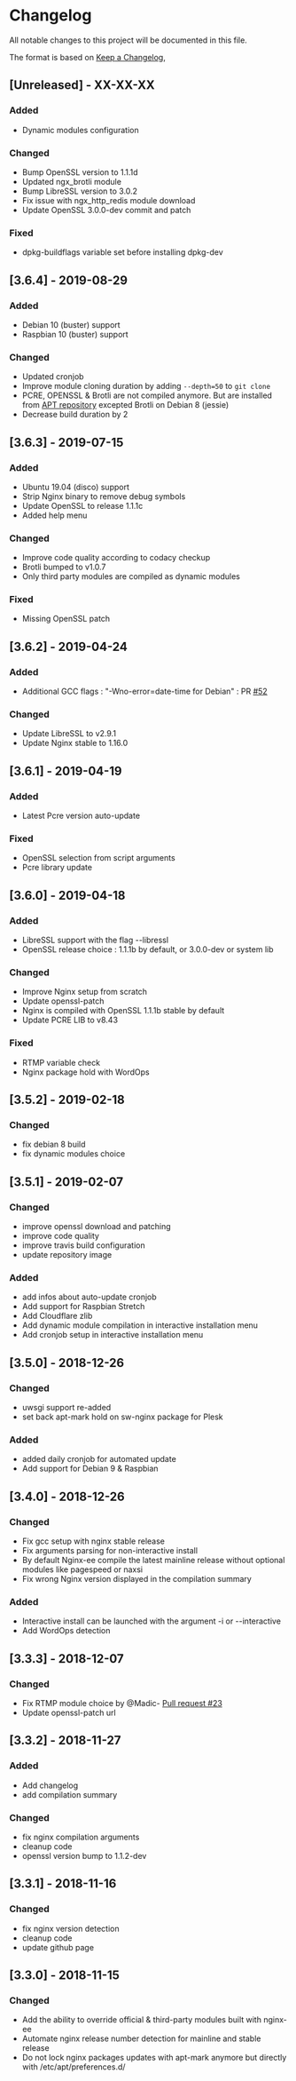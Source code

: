 # Changelog

All notable changes to this project will be documented in this file.

The format is based on [Keep a Changelog](https://keepachangelog.com/en/1.0.0/),

## [Unreleased] - XX-XX-XX

### Added

- Dynamic modules configuration

### Changed

- Bump OpenSSL version to 1.1.1d
- Updated ngx_brotli module
- Bump LibreSSL version to 3.0.2
- Fix issue with ngx_http_redis module download
- Update OpenSSL 3.0.0-dev commit and patch

### Fixed

- dpkg-buildflags variable set before installing dpkg-dev

## [3.6.4] - 2019-08-29

### Added

- Debian 10 (buster) support
- Raspbian 10 (buster) support

### Changed

- Updated cronjob
- Improve module cloning duration by adding `--depth=50` to `git clone`
- PCRE, OPENSSL & Brotli are not compiled anymore. But are installed from [APT repository](https://build.opensuse.org/project/show/home:virtubox:nginx-ee) excepted Brotli on Debian 8 (jessie)
- Decrease build duration by 2

## [3.6.3] - 2019-07-15

### Added

- Ubuntu 19.04 (disco) support
- Strip Nginx binary to remove debug symbols
- Update OpenSSL to release 1.1.1c
- Added help menu

### Changed

- Improve code quality according to codacy checkup
- Brotli bumped to v1.0.7
- Only third party modules are compiled as dynamic modules

### Fixed

- Missing OpenSSL patch

## [3.6.2] - 2019-04-24

### Added

- Additional GCC flags : "-Wno-error=date-time for Debian" : PR [#52](https://github.com/VirtuBox/nginx-ee/pull/52)

### Changed

- Update LibreSSL to v2.9.1
- Update Nginx stable to 1.16.0

## [3.6.1] - 2019-04-19

### Added

- Latest Pcre version auto-update

### Fixed

- OpenSSL selection from script arguments
- Pcre library update

## [3.6.0] - 2019-04-18

### Added

- LibreSSL support with the flag --libressl
- OpenSSL release choice : 1.1.1b by default, or 3.0.0-dev or system lib

### Changed

- Improve Nginx setup from scratch
- Update openssl-patch
- Nginx is compiled with OpenSSL 1.1.1b stable by default
- Update PCRE LIB to v8.43

### Fixed

- RTMP variable check
- Nginx package hold with WordOps

## [3.5.2] - 2019-02-18

### Changed

- fix debian 8 build
- fix dynamic modules choice

## [3.5.1] - 2019-02-07

### Changed

- improve openssl download and patching
- improve code quality
- improve travis build configuration
- update repository image

### Added

- add infos about auto-update cronjob
- Add support for Raspbian Stretch
- Add Cloudflare zlib
- Add dynamic module compilation in interactive installation menu
- Add cronjob setup in interactive installation menu

## [3.5.0] - 2018-12-26

### Changed

- uwsgi support re-added
- set back apt-mark hold on sw-nginx package for Plesk

### Added

- added daily cronjob for automated update
- Add support for Debian 9 & Raspbian

## [3.4.0] - 2018-12-26

### Changed

- Fix gcc setup with nginx stable release
- Fix arguments parsing for non-interactive install
- By default Nginx-ee compile the latest mainline release without optional modules like pagespeed or naxsi
- Fix wrong Nginx version displayed in the compilation summary

### Added

- Interactive install can be launched with the argument -i or --interactive
- Add WordOps detection

## [3.3.3] - 2018-12-07

### Changed

- Fix RTMP module choice by @Madic- [Pull request #23](https://github.com/VirtuBox/nginx-ee/pull/23)
- Update openssl-patch url

## [3.3.2] - 2018-11-27

### Added

- Add changelog
- add compilation summary

### Changed

- fix nginx compilation arguments
- cleanup code
- openssl version bump to 1.1.2-dev

## [3.3.1] - 2018-11-16

### Changed

- fix nginx version detection
- cleanup code
- update github page

## [3.3.0] - 2018-11-15

### Changed

- Add the ability to override official & third-party modules built with nginx-ee
- Automate nginx release number detection for mainline and stable release
- Do not lock nginx packages updates with apt-mark anymore but directly with /etc/apt/preferences.d/